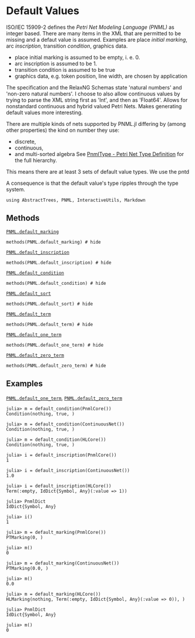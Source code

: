 # Default Values

ISO/IEC 15909-2 defines the _Petri Net Modeling Language (PNML)_ as integer based.
There are many items in the XML that are permitted to be missing and a defaut value is assumed.
Examples are place _initial marking_, arc _inscription_, transition _condition_, graphics data.

  - place initial marking is assumed to be empty, i. e. 0.
  - arc inscription is assumed to be 1.
  - transition condition is assumed to be true
  - graphics data, e.g. token position, line width, are chosen by application

The specification and the RelaxNG Schemas state 'natural numbers' and 'non-zero natural numbers'.
I choose to also allow continuous values by trying to parse the XML string first as 'Int',
and then as 'Float64'.  Allows for nonstandard continuous and hybrid valued Petri Nets.
Makes generating default values more interesting.

There are multiple kinds of nets supported by PNML.jl differing by (among other properties)
the kind on number they use:
  - discrete,
  - continuous,
  - and multi-sorted algebra
See [PnmlType - Petri Net Type Definition](@ref) for the full hierarchy.

This means there are at least 3 sets of default value types. We use the pntd

A consequence is that the default value's type ripples through the type system.


```@setup methods
using AbstractTrees, PNML, InteractiveUtils, Markdown
```

## Methods

[`PNML.default_marking`](@ref)
```@example methods
methods(PNML.default_marking) # hide
```

[`PNML.default_inscription`](@ref)
```@example methods
methods(PNML.default_inscription) # hide
```

[`PNML.default_condition`](@ref)
```@example methods
methods(PNML.default_condition) # hide
```

[`PNML.default_sort`](@ref)
```@example methods
methods(PNML.default_sort) # hide
```

[`PNML.default_term`](@ref)
```@example methods
methods(PNML.default_term) # hide
```

[`PNML.default_one_term`](@ref)
```@example methods
methods(PNML.default_one_term) # hide
```

[`PNML.default_zero_term`](@ref)
```@example methods
methods(PNML.default_zero_term) # hide
```


## Examples

[`PNML.default_one_term`](@ref), [`PNML.default_zero_term`](@ref)

```jldoctest; setup=:(using PNML; using PNML: default_condition)
julia> m = default_condition(PnmlCore())
Condition(nothing, true, )

julia> m = default_condition(ContinuousNet())
Condition(nothing, true, )

julia> m = default_condition(HLCore())
Condition(nothing, true, )
```


```jldoctest; setup=:(using PNML; using PNML: PnmlDict, default_inscription)
julia> i = default_inscription(PnmlCore())
1

julia> i = default_inscription(ContinuousNet())
1.0

julia> i = default_inscription(HLCore())
Term(:empty, IdDict{Symbol, Any}(:value => 1))

julia> PnmlDict
IdDict{Symbol, Any}

julia> i()
1
```


```jldoctest; setup=:(using PNML; using PNML: default_marking, PTMarking, HLMarking, pnmltype)
julia> m = default_marking(PnmlCore())
PTMarking(0, )

julia> m()
0

julia> m = default_marking(ContinuousNet())
PTMarking(0.0, )

julia> m()
0.0

julia> m = default_marking(HLCore())
HLMarking(nothing, Term(:empty, IdDict{Symbol, Any}(:value => 0)), )

julia> PnmlDict
IdDict{Symbol, Any}

julia> m()
0
```
